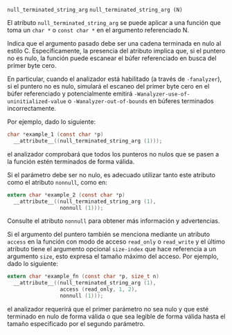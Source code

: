 `null_terminated_string_arg`[](https://gcc.gnu.org/onlinedocs/gcc/Common-Function-Attributes.html#index-null_005fterminated_005fstring_005farg-function-attribute)
`null_terminated_string_arg (N)`

El atributo `null_terminated_string_arg` se puede aplicar a una función que toma un `char *` o `const char *` en el argumento referenciado N.

Indica que el argumento pasado debe ser una cadena terminada en nulo al estilo C. Específicamente, la presencia del atributo implica que, si el puntero no es nulo, la función puede escanear el búfer referenciado en busca del primer byte cero.

En particular, cuando el analizador está habilitado (a través de ``-fanalyzer``), si el puntero no es nulo, simulará el escaneo del primer byte cero en el búfer referenciado y potencialmente emitirá ``-Wanalyzer-use-of-uninitialized-value`` o ``-Wanalyzer-out-of-bounds`` en búferes terminados incorrectamente.

Por ejemplo, dado lo siguiente:

```c
char *example_1 (const char *p)
  __attribute__((null_terminated_string_arg (1)));
```

el analizador comprobará que todos los punteros no nulos que se pasen a la función estén terminados de forma válida.

Si el parámetro debe ser no nulo, es adecuado utilizar tanto este atributo como el atributo `nonnull`, como en:

```c
extern char *example_2 (const char *p)
  __attribute__((null_terminated_string_arg (1),
                 nonnull (1)));
```

Consulte el atributo `nonnull` para obtener más información y advertencias.

Si el argumento del puntero también se menciona mediante un atributo `access` en la función con modo de acceso `read_only` o `read_write` y el último atributo tiene el argumento opcional ``size-index`` que hace referencia a un argumento ``size``, esto expresa el tamaño máximo del acceso. Por ejemplo, dado lo siguiente:

```c
extern char *example_fn (const char *p, size_t n)
  __attribute__((null_terminated_string_arg (1),
                 access (read_only, 1, 2),
                 nonnull (1)));
```

el analizador requerirá que el primer parámetro no sea nulo y que esté terminado en nulo de forma válida o que sea legible de forma válida hasta el tamaño especificado por el segundo parámetro.







